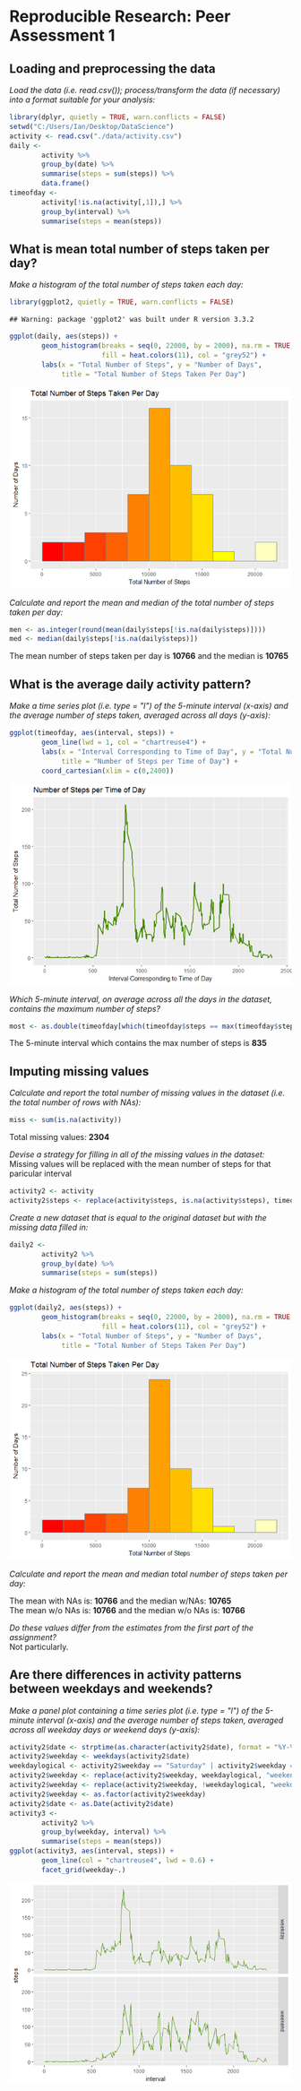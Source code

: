 # Reproducible Research: Peer Assessment 1


## Loading and preprocessing the data

*Load the data (i.e. read.csv()); process/transform the data (if necessary) into a format suitable for your analysis:*


```r
library(dplyr, quietly = TRUE, warn.conflicts = FALSE)
setwd("C:/Users/Ian/Desktop/DataScience")
activity <- read.csv("./data/activity.csv")
daily <-
        activity %>%
        group_by(date) %>%
        summarise(steps = sum(steps)) %>%
        data.frame()
timeofday <-
        activity[!is.na(activity[,1]),] %>%
        group_by(interval) %>%
        summarise(steps = mean(steps))
```

## What is mean total number of steps taken per day?

*Make a histogram of the total number of steps taken each day:*


```r
library(ggplot2, quietly = TRUE, warn.conflicts = FALSE)
```

```
## Warning: package 'ggplot2' was built under R version 3.3.2
```

```r
ggplot(daily, aes(steps)) + 
        geom_histogram(breaks = seq(0, 22000, by = 2000), na.rm = TRUE, 
                       fill = heat.colors(11), col = "grey52") +
        labs(x = "Total Number of Steps", y = "Number of Days", 
             title = "Total Number of Steps Taken Per Day")
```

![](PA1_template_files/figure-html/hist-1.png)<!-- -->

*Calculate and report the mean and median of the total number of steps taken per day:*


```r
men <- as.integer(round(mean(daily$steps[!is.na(daily$steps)])))
med <- median(daily$steps[!is.na(daily$steps)])
```

The mean number of steps taken per day is **10766** and the median is **10765**

## What is the average daily activity pattern?

*Make a time series plot (i.e. type = "l") of the 5-minute interval (x-axis) and the average number of steps taken, averaged across all days (y-axis):*


```r
ggplot(timeofday, aes(interval, steps)) + 
        geom_line(lwd = 1, col = "chartreuse4") +
        labs(x = "Interval Corresponding to Time of Day", y = "Total Number of Steps",
             title = "Number of Steps per Time of Day") +
        coord_cartesian(xlim = c(0,2400))
```

![](PA1_template_files/figure-html/intervalsteps-1.png)<!-- -->

*Which 5-minute interval, on average across all the days in the dataset, contains the maximum number of steps?*


```r
most <- as.double(timeofday[which(timeofday$steps == max(timeofday$steps)),1])
```

The 5-minute interval which contains the max number of steps is **835**

## Imputing missing values

*Calculate and report the total number of missing values in the dataset (i.e. the total number of rows with NAs):*


```r
miss <- sum(is.na(activity))
```

Total missing values: **2304**

*Devise a strategy for filling in all of the missing values in the dataset:*
Missing values will be replaced with the mean number of steps for that paricular interval


```r
activity2 <- activity
activity2$steps <- replace(activity$steps, is.na(activity$steps), timeofday$steps)
```

*Create a new dataset that is equal to the original dataset but with the missing data filled in:*


```r
daily2 <-
        activity2 %>%
        group_by(date) %>%
        summarise(steps = sum(steps))
```

*Make a histogram of the total number of steps taken each day:*


```r
ggplot(daily2, aes(steps)) + 
        geom_histogram(breaks = seq(0, 22000, by = 2000), na.rm = TRUE, 
                       fill = heat.colors(11), col = "grey52") +
        labs(x = "Total Number of Steps", y = "Number of Days", 
             title = "Total Number of Steps Taken Per Day")
```

![](PA1_template_files/figure-html/hist2-1.png)<!-- -->

*Calculate and report the mean and median total number of steps taken per day:*

The mean with NAs is: **10766** and the median w/NAs: **10765**  
The mean w/o NAs is: **10766** and the median w/o NAs is: **10766**

*Do these values differ from the estimates from the first part of the assignment?*  
Not particularly.

## Are there differences in activity patterns between weekdays and weekends?

*Make a panel plot containing a time series plot (i.e. type = "l") of the 5-minute interval (x-axis) and the average number of steps taken, averaged across all weekday days or weekend days (y-axis):*


```r
activity2$date <- strptime(as.character(activity2$date), format = "%Y-%m-%d")
activity2$weekday <- weekdays(activity2$date)
weekdaylogical <- activity2$weekday == "Saturday" | activity2$weekday == "Sunday"
activity2$weekday <- replace(activity2$weekday, weekdaylogical, "weekend")
activity2$weekday <- replace(activity2$weekday, !weekdaylogical, "weekday")
activity2$weekday <- as.factor(activity2$weekday)
activity2$date <- as.Date(activity2$date)
activity3 <-
        activity2 %>%
        group_by(weekday, interval) %>%
        summarise(steps = mean(steps))
ggplot(activity3, aes(interval, steps)) +
        geom_line(col = "chartreuse4", lwd = 0.6) + 
        facet_grid(weekday~.)
```

![](PA1_template_files/figure-html/weekday-1.png)<!-- -->

